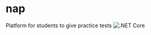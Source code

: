 # nap
Platform for students to give practice tests
![.NET Core](https://github.com/khabilepravin/nap/workflows/.NET%20Core/badge.svg?branch=master)
